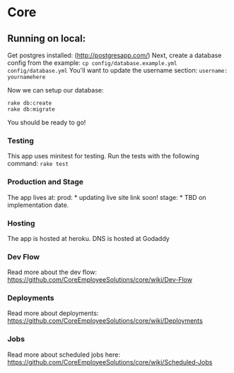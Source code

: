 # Core

## Running on local:
Get postgres installed: (http://postgresapp.com/)
Next, create a database config from the example:
` cp config/database.example.yml config/database.yml `
You'll want to update the username section: ` username: yournamehere `

Now we can setup our database:
```
rake db:create
rake db:migrate
```
You should be ready to go!

### Testing
This app uses minitest for testing. Run the tests with the following command:
` rake test `

### Production and Stage
The app lives at:
prod:  * updating live site link soon!
stage: * TBD on implementation date.

### Hosting
The app is hosted at heroku.
DNS is hosted at Godaddy

### Dev Flow
Read more about the dev flow: https://github.com/CoreEmployeeSolutions/core/wiki/Dev-Flow

### Deployments
Read more about deployments: https://github.com/CoreEmployeeSolutions/core/wiki/Deployments

### Jobs
Read more about scheduled jobs here: https://github.com/CoreEmployeeSolutions/core/wiki/Scheduled-Jobs
